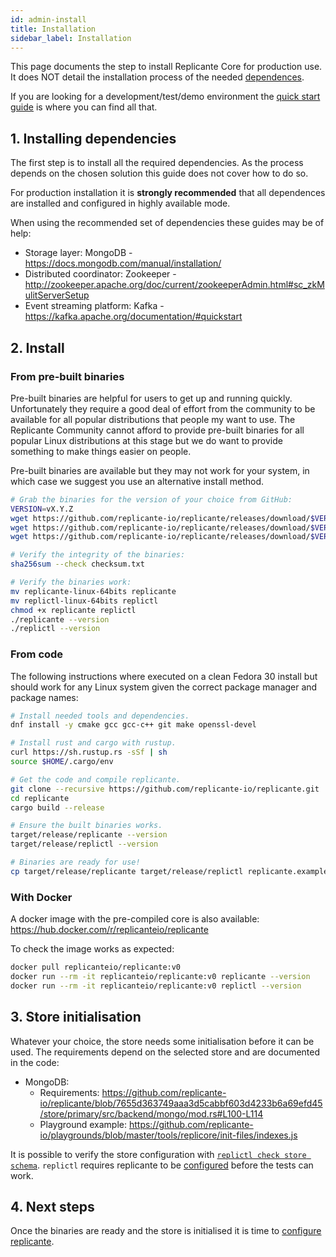 ```yaml
---
id: admin-install
title: Installation
sidebar_label: Installation
---
```


This page documents the step to install Replicante Core for production use.
It does NOT detail the installation process of the needed [dependences](admin-deps.md).

If you are looking for a development/test/demo environment the
[quick start guide](quick-start.md) is where you can find all that.


## 1. Installing dependencies
The first step is to install all the required dependencies.
As the process depends on the chosen solution this guide does not cover how to do so.

For production installation it is **strongly recommended** that all dependences
are installed and configured in highly available mode.

When using the recommended set of dependencies these guides may be of help:

  * Storage layer: MongoDB - https://docs.mongodb.com/manual/installation/
  * Distributed coordinator: Zookeeper - http://zookeeper.apache.org/doc/current/zookeeperAdmin.html#sc_zkMulitServerSetup
  * Event streaming platform: Kafka - https://kafka.apache.org/documentation/#quickstart


## 2. Install

### From pre-built binaries
Pre-built binaries are helpful for users to get up and running quickly.
Unfortunately they require a good deal of effort from the community to be available for all
popular distributions that people my want to use.
The Replicante Community cannot afford to provide pre-built binaries for all popular
Linux distributions at this stage but we do want to provide something to make things
easier on people.

Pre-built binaries are available but they may not work for your system, in which case
we suggest you use an alternative install method.

```bash
# Grab the binaries for the version of your choice from GitHub:
VERSION=vX.Y.Z
wget https://github.com/replicante-io/replicante/releases/download/$VERSION/checksum.txt
wget https://github.com/replicante-io/replicante/releases/download/$VERSION/replicante-linux-64bits
wget https://github.com/replicante-io/replicante/releases/download/$VERSION/replictl-linux-64bits

# Verify the integrity of the binaries:
sha256sum --check checksum.txt

# Verify the binaries work:
mv replicante-linux-64bits replicante
mv replictl-linux-64bits replictl
chmod +x replicante replictl
./replicante --version
./replictl --version
```

### From code
The following instructions where executed on a clean Fedora 30 install but should work for any
Linux system given the correct package manager and package names:

```bash
# Install needed tools and dependencies.
dnf install -y cmake gcc gcc-c++ git make openssl-devel

# Install rust and cargo with rustup.
curl https://sh.rustup.rs -sSf | sh
source $HOME/.cargo/env

# Get the code and compile replicante.
git clone --recursive https://github.com/replicante-io/replicante.git
cd replicante
cargo build --release

# Ensure the built binaries works.
target/release/replicante --version
target/release/replictl --version

# Binaries are ready for use!
cp target/release/replicante target/release/replictl replicante.example.yaml /path/to/install/location/
```

### With Docker
A docker image with the pre-compiled core is also available:
https://hub.docker.com/r/replicanteio/replicante

To check the image works as expected:
```bash
docker pull replicanteio/replicante:v0
docker run --rm -it replicanteio/replicante:v0 replicante --version
docker run --rm -it replicanteio/replicante:v0 replictl --version
```


## 3. Store initialisation
Whatever your choice, the store needs some initialisation before it can be used.
The requirements depend on the selected store and are documented in the code:

  * MongoDB:
    * Requirements: https://github.com/replicante-io/replicante/blob/7655d363749aaa3d5cabbf603d4233b6a69efd45/store/primary/src/backend/mongo/mod.rs#L100-L114
    * Playground example: https://github.com/replicante-io/playgrounds/blob/master/tools/replicore/init-files/indexes.js

It is possible to verify the store configuration with [`replictl check store schema`](replictl-check.md).
`replictl` requires replicante to be [configured](admin-config.md) before the tests can work.


## 4. Next steps
Once the binaries are ready and the store is initialised it is time to [configure replicante](admin-config.md).
